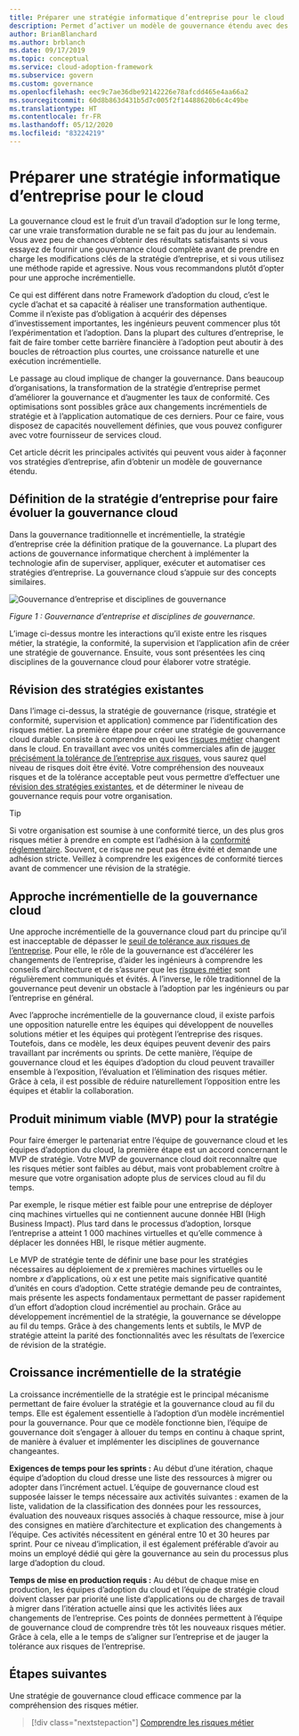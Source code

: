 ```yaml
---
title: Préparer une stratégie informatique d’entreprise pour le cloud
description: Permet d’activer un modèle de gouvernance étendu avec des activités clés telles que les changements incrémentiels de la stratégie d’entreprise et l’application automatisée.
author: BrianBlanchard
ms.author: brblanch
ms.date: 09/17/2019
ms.topic: conceptual
ms.service: cloud-adoption-framework
ms.subservice: govern
ms.custom: governance
ms.openlocfilehash: eec9c7ae36dbe92142226e78afcdd465e4aa66a2
ms.sourcegitcommit: 60d8b863d431b5d7c005f2f14488620b6c4c49be
ms.translationtype: HT
ms.contentlocale: fr-FR
ms.lasthandoff: 05/12/2020
ms.locfileid: "83224219"
---
```

<!-- markdownlint-disable MD026 -->

# <a name="prepare-corporate-it-policy-for-the-cloud"></a>Préparer une stratégie informatique d’entreprise pour le cloud

La gouvernance cloud est le fruit d’un travail d’adoption sur le long terme, car une vraie transformation durable ne se fait pas du jour au lendemain. Vous avez peu de chances d’obtenir des résultats satisfaisants si vous essayez de fournir une gouvernance cloud complète avant de prendre en charge les modifications clés de la stratégie d’entreprise, et si vous utilisez une méthode rapide et agressive. Nous vous recommandons plutôt d’opter pour une approche incrémentielle.

Ce qui est différent dans notre Framework d’adoption du cloud, c’est le cycle d’achat et sa capacité à réaliser une transformation authentique. Comme il n’existe pas d’obligation à acquérir des dépenses d’investissement importantes, les ingénieurs peuvent commencer plus tôt l’expérimentation et l’adoption. Dans la plupart des cultures d’entreprise, le fait de faire tomber cette barrière financière à l’adoption peut aboutir à des boucles de rétroaction plus courtes, une croissance naturelle et une exécution incrémentielle.

Le passage au cloud implique de changer la gouvernance. Dans beaucoup d’organisations, la transformation de la stratégie d’entreprise permet d’améliorer la gouvernance et d’augmenter les taux de conformité. Ces optimisations sont possibles grâce aux changements incrémentiels de stratégie et à l’application automatique de ces derniers. Pour ce faire, vous disposez de capacités nouvellement définies, que vous pouvez configurer avec votre fournisseur de services cloud.

Cet article décrit les principales activités qui peuvent vous aider à façonner vos stratégies d’entreprise, afin d’obtenir un modèle de gouvernance étendu.

## <a name="define-corporate-policy-to-mature-cloud-governance"></a>Définition de la stratégie d’entreprise pour faire évoluer la gouvernance cloud

Dans la gouvernance traditionnelle et incrémentielle, la stratégie d’entreprise crée la définition pratique de la gouvernance. La plupart des actions de gouvernance informatique cherchent à implémenter la technologie afin de superviser, appliquer, exécuter et automatiser ces stratégies d’entreprise. La gouvernance cloud s’appuie sur des concepts similaires.

![Gouvernance d’entreprise et disciplines de gouvernance](../../_images/operational-transformation-govern-highres.png)

_Figure 1 : Gouvernance d’entreprise et disciplines de gouvernance._

L’image ci-dessus montre les interactions qu’il existe entre les risques métier, la stratégie, la conformité, la supervision et l’application afin de créer une stratégie de gouvernance. Ensuite, vous sont présentées les cinq disciplines de la gouvernance cloud pour élaborer votre stratégie.

## <a name="review-existing-policies"></a>Révision des stratégies existantes

Dans l’image ci-dessus, la stratégie de gouvernance (risque, stratégie et conformité, supervision et application) commence par l’identification des risques métier. La première étape pour créer une stratégie de gouvernance cloud durable consiste à comprendre en quoi les [risques métier](./business-risk.md) changent dans le cloud. En travaillant avec vos unités commerciales afin de [jauger précisément la tolérance de l’entreprise aux risques](./risk-tolerance.md), vous saurez quel niveau de risques doit être évité. Votre compréhension des nouveaux risques et de la tolérance acceptable peut vous permettre d’effectuer une [révision des stratégies existantes](./cloud-policy-review.md), et de déterminer le niveau de gouvernance requis pour votre organisation.

> [!TIP]
> Si votre organisation est soumise à une conformité tierce, un des plus gros risques métier à prendre en compte est l’adhésion à la [conformité réglementaire](./regulatory-compliance.md). Souvent, ce risque ne peut pas être évité et demande une adhésion stricte. Veillez à comprendre les exigences de conformité tierces avant de commencer une révision de la stratégie.

## <a name="an-incremental-approach-to-cloud-governance"></a>Approche incrémentielle de la gouvernance cloud

Une approche incrémentielle de la gouvernance cloud part du principe qu’il est inacceptable de dépasser le [seuil de tolérance aux risques de l’entreprise](./risk-tolerance.md). Pour elle, le rôle de la gouvernance est d’accélérer les changements de l’entreprise, d’aider les ingénieurs à comprendre les conseils d’architecture et de s’assurer que les [risques métier](./business-risk.md) sont régulièrement communiqués et évités. À l’inverse, le rôle traditionnel de la gouvernance peut devenir un obstacle à l’adoption par les ingénieurs ou par l’entreprise en général.

Avec l’approche incrémentielle de la gouvernance cloud, il existe parfois une opposition naturelle entre les équipes qui développent de nouvelles solutions métier et les équipes qui protègent l’entreprise des risques. Toutefois, dans ce modèle, les deux équipes peuvent devenir des pairs travaillant par incréments ou sprints. De cette manière, l’équipe de gouvernance cloud et les équipes d’adoption du cloud peuvent travailler ensemble à l’exposition, l’évaluation et l’élimination des risques métier. Grâce à cela, il est possible de réduire naturellement l’opposition entre les équipes et établir la collaboration.

## <a name="minimum-viable-product-mvp-for-policy"></a>Produit minimum viable (MVP) pour la stratégie

Pour faire émerger le partenariat entre l’équipe de gouvernance cloud et les équipes d’adoption du cloud, la première étape est un accord concernant le MVP de stratégie. Votre MVP de gouvernance cloud doit reconnaître que les risques métier sont faibles au début, mais vont probablement croître à mesure que votre organisation adopte plus de services cloud au fil du temps.

<!-- cSpell:ignore HBI -->

Par exemple, le risque métier est faible pour une entreprise de déployer cinq machines virtuelles qui ne contiennent aucune donnée HBI (High Business Impact). Plus tard dans le processus d’adoption, lorsque l’entreprise a atteint 1 000 machines virtuelles et qu’elle commence à déplacer les données HBI, le risque métier augmente.

Le MVP de stratégie tente de définir une base pour les stratégies nécessaires au déploiement de _x_ premières machines virtuelles ou le nombre _x_ d’applications, où _x_ est une petite mais significative quantité d’unités en cours d’adoption. Cette stratégie demande peu de contraintes, mais présente les aspects fondamentaux permettant de passer rapidement d’un effort d’adoption cloud incrémentiel au prochain. Grâce au développement incrémentiel de la stratégie, la gouvernance se développe au fil du temps. Grâce à des changements lents et subtils, le MVP de stratégie atteint la parité des fonctionnalités avec les résultats de l’exercice de révision de la stratégie.

## <a name="incremental-policy-growth"></a>Croissance incrémentielle de la stratégie

La croissance incrémentielle de la stratégie est le principal mécanisme permettant de faire évoluer la stratégie et la gouvernance cloud au fil du temps. Elle est également essentielle à l’adoption d’un modèle incrémentiel pour la gouvernance. Pour que ce modèle fonctionne bien, l’équipe de gouvernance doit s’engager à allouer du temps en continu à chaque sprint, de manière à évaluer et implémenter les disciplines de gouvernance changeantes.

**Exigences de temps pour les sprints :** Au début d’une itération, chaque équipe d’adoption du cloud dresse une liste des ressources à migrer ou adopter dans l’incrément actuel. L’équipe de gouvernance cloud est supposée laisser le temps nécessaire aux activités suivantes : examen de la liste, validation de la classification des données pour les ressources, évaluation des nouveaux risques associés à chaque ressource, mise à jour des consignes en matière d’architecture et explication des changements à l’équipe. Ces activités nécessitent en général entre 10 et 30 heures par sprint. Pour ce niveau d’implication, il est également préférable d’avoir au moins un employé dédié qui gère la gouvernance au sein du processus plus large d’adoption du cloud.

**Temps de mise en production requis :** Au début de chaque mise en production, les équipes d’adoption du cloud et l’équipe de stratégie cloud doivent classer par priorité une liste d’applications ou de charges de travail à migrer dans l’itération actuelle ainsi que les activités liées aux changements de l’entreprise. Ces points de données permettent à l’équipe de gouvernance cloud de comprendre très tôt les nouveaux risques métier. Grâce à cela, elle a le temps de s’aligner sur l’entreprise et de jauger la tolérance aux risques de l’entreprise.

## <a name="next-steps"></a>Étapes suivantes

Une stratégie de gouvernance cloud efficace commence par la compréhension des risques métier.

> [!div class="nextstepaction"]
> [Comprendre les risques métier](./business-risk.md)
